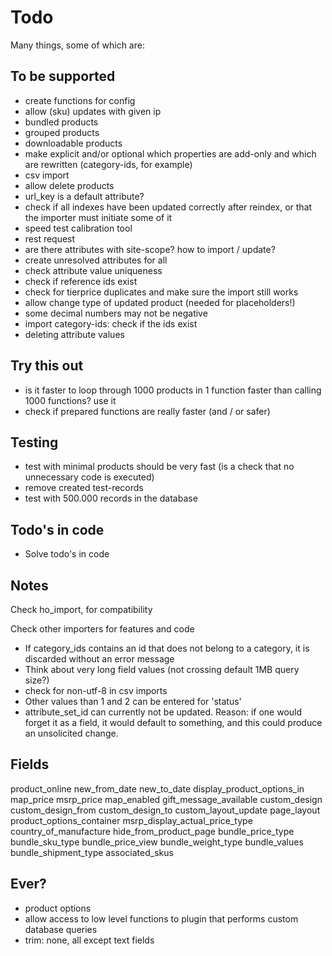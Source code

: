 # Todo

Many things, some of which are:

## To be supported

* create functions for config
* allow (sku) updates with given ip
* bundled products
* grouped products
* downloadable products
* make explicit and/or optional which properties are add-only and which are rewritten (category-ids, for example)
* csv import
* allow delete products
* url_key is a default attribute?
* check if all indexes have been updated correctly after reindex, or that the importer must initiate some of it
* speed test calibration tool
* rest request
* are there attributes with site-scope? how to import / update?
* create unresolved attributes for all
* check attribute value uniqueness
* check if reference ids exist
* check for tierprice duplicates and make sure the import still works
* allow change type of updated product (needed for placeholders!)
* some decimal numbers may not be negative
* import category-ids: check if the ids exist
* deleting attribute values

## Try this out

* is it faster to loop through 1000 products in 1 function faster than calling 1000 functions? use it
* check if prepared functions are really faster (and / or safer)

## Testing

- test with minimal products should be very fast (is a check that no unnecessary code is executed)
- remove created test-records
- test with 500.000 records in the database

## Todo's in code

* Solve todo's in code

## Notes

Check ho_import, for compatibility

Check other importers for features and code

* If category_ids contains an id that does not belong to a category, it is discarded without an error message
* Think about very long field values (not crossing default 1MB query size?)
* check for non-utf-8 in csv imports
* Other values than 1 and 2 can be entered for 'status'
* attribute_set_id can currently not be updated. Reason: if one would forget it as a field, it would default to something, and this could produce an unsolicited change.

## Fields

product_online
new_from_date
new_to_date
display_product_options_in
map_price
msrp_price
map_enabled
gift_message_available
custom_design
custom_design_from
custom_design_to
custom_layout_update
page_layout
product_options_container
msrp_display_actual_price_type
country_of_manufacture
hide_from_product_page
bundle_price_type
bundle_sku_type
bundle_price_view
bundle_weight_type
bundle_values
bundle_shipment_type
associated_skus

## Ever?

* product options
* allow access to low level functions to plugin that performs custom database queries
* trim: none, all except text fields
